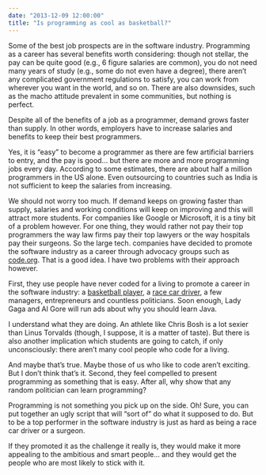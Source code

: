 ```yaml
---
date: "2013-12-09 12:00:00"
title: "Is programming as cool as basketball?"
---
```




Some of the best job prospects are in the software industry. Programming as a career has several benefits worth considering: though not stellar, the pay can be quite good (e.g., 6 figure salaries are common), you do not need many years of study (e.g., some do not even have a degree), there aren&rsquo;t any complicated government regulations to satisfy, you can work from wherever you want in the world, and so on. There are also downsides, such as the macho attitude prevalent in some communities, but nothing is perfect.

Despite all of the benefits of a job as a programmer, demand grows faster than supply. In other words, employers have to increase salaries and benefits to keep their best programmers.

Yes, it is &ldquo;easy&rdquo; to become a programmer as there are few artificial barriers to entry, and the pay is good&hellip; but there are more and more programming jobs every day. According to some estimates, there are about half a million programmers in the US alone. Even outsourcing to countries such as India is not sufficient to keep the salaries from increasing.

We should not worry too much. If demand keeps on growing faster than supply, salaries and working conditions will keep on improving and this will attract more students. For companies like Google or Microsoft, it is a tiny bit of a problem however. For one thing, they would rather not pay their top programmers the way law firms pay their top lawyers or the way hospitals pay their surgeons.
So the large tech. companies have decided to promote the software industry as a career through advocacy groups such as [code.org](https://code.org/). That is a good idea. I have two problems with their approach however.

First, they use people have never coded for a living to promote a career in the software industry: a [basketball player](https://www.youtube.com/watch?v=G2hdlhDYICw), a [race car driver](https://www.youtube.com/watch?v=ws8rmHcqXeM), a few managers, entrepreneurs and countless politicians. Soon enough, Lady Gaga and Al Gore will run ads about why you should learn Java.

I understand what they are doing. An athlete like Chris Bosh is a lot sexier than Linus Torvalds (though, I suppose, it is a matter of taste). But there is also another implication which students are going to catch, if only unconsciously: there aren&rsquo;t many cool people who code for a living.

And maybe that&rsquo;s true. Maybe those of us who like to code aren&rsquo;t exciting. But I don&rsquo;t think that&rsquo;s it.
Second, they feel compelled to present programming as something that is easy. After all, why show that any random politician can learn programming?

Programming is not something you pick up on the side. Oh! Sure, you can put together an ugly script that will &ldquo;sort of&rdquo; do what it supposed to do. But to be a top performer in the software industry is just as hard as being a race car driver or a surgeon.

If they promoted it as the challenge it really is, they would make it more appealing to the ambitious and smart people&hellip; and they would get the people who are most likely to stick with it.

